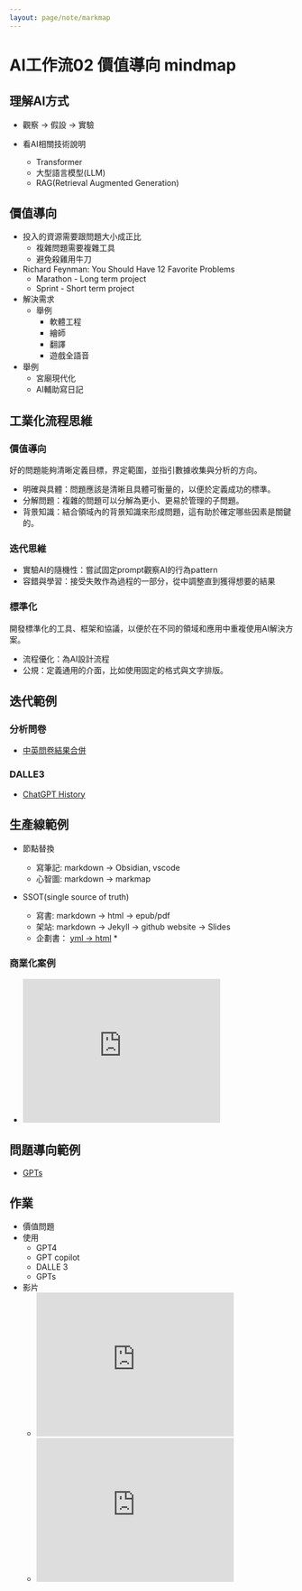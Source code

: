 ```yaml
---
layout: page/note/markmap
---
```


# AI工作流02 價值導向 mindmap

## 理解AI方式
* 觀察 → 假設 → 實驗

* 看AI相關技術說明
  * Transformer
  * 大型語言模型(LLM)
  * RAG(Retrieval Augmented Generation)

## 價值導向
* 投入的資源需要跟問題大小成正比
  * 複雜問題需要複雜工具
  * 避免殺雞用牛刀
* Richard Feynman: You Should Have 12 Favorite Problems
  * Marathon - Long term project
  * Sprint - Short term project
* 解決需求
  * 舉例
    * 軟體工程
    * 繪師
    * 翻譯
    * 遊戲全語音
* 舉例
  * 宮廟現代化
  * AI輔助寫日記

## 工業化流程思維

### 價值導向
好的問題能夠清晰定義目標，界定範圍，並指引數據收集與分析的方向。
* 明確與具體：問題應該是清晰且具體可衡量的，以便於定義成功的標準。
* 分解問題：複雜的問題可以分解為更小、更易於管理的子問題。
* 背景知識：結合領域內的背景知識來形成問題，這有助於確定哪些因素是關鍵的。

### 迭代思維
* 實驗AI的隨機性：嘗試固定prompt觀察AI的行為pattern
* 容錯與學習：接受失敗作為過程的一部分，從中調整直到獲得想要的結果

### 標準化
開發標準化的工具、框架和協議，以便於在不同的領域和應用中重複使用AI解決方案。
* 流程優化：為AI設計流程
* 公規：定義通用的介面，比如使用固定的格式與文字排版。


## 迭代範例

### 分析問卷
* [中英問卷結果合併](https://ai.posetmage.com/Boards/Money/2023-07-30-AI%E5%88%86%E6%9E%90%E5%95%8F%E5%8D%B7.html)

### DALLE3
* [ChatGPT History](./02/Hack%20DALLE.html)

## 生產線範例
* 節點替換
  * 寫筆記: markdown → Obsidian, vscode
  * 心智圖: markdown → markmap

* SSOT(single source of truth)
  * 寫書: markdown → html → epub/pdf
  * 架站: markdown → Jekyll → github website → Slides
  * 企劃書： [yml → html](https://posetmage.com/GameDesign/Tool/)
    * 

### 商業化案例
* <iframe width="350" height="255" src="https://www.youtube.com/embed/dcrhhIKNaRQ" title="YouTube video player" frameborder="0" ></iframe>  


## 問題導向範例
* [GPTs](https://ai.posetmage.com/GPTs/)

## 作業
* 價值問題
* 使用
  * GPT4
  * GPT copilot
  * DALLE 3
  * GPTs
* 影片
  * <iframe width="350" height="255" src="https://www.youtube.com/embed/5kNCcpM61eo" title="YouTube video player" frameborder="0" ></iframe>
  * <iframe width="350" height="255" src="https://www.youtube.com/embed/zWk69IPsMQs" title="YouTube video player" frameborder="0" ></iframe>